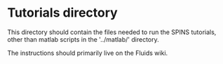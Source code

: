 # Tutorials directory

This directory should contain the files needed to run the SPINS tutorials, other than matlab scripts in the '../matlab/' directory.

The instructions should primarily live on the Fluids wiki.